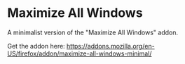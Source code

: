 # Maximize All Windows

A minimalist version of the "Maximize All Windows" addon.

Get the addon here: https://addons.mozilla.org/en-US/firefox/addon/maximize-all-windows-minimal/
